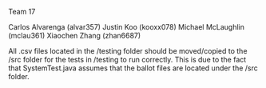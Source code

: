 Team 17

Carlos Alvarenga (alvar357)
Justin Koo (kooxx078)
Michael McLaughlin (mclau361)
Xiaochen Zhang (zhan6687)

All .csv files located in the /testing folder should be moved/copied to the /src folder for the tests in /testing to run correctly. This is due to the fact that SystemTest.java assumes that the ballot files are located under the /src folder.
